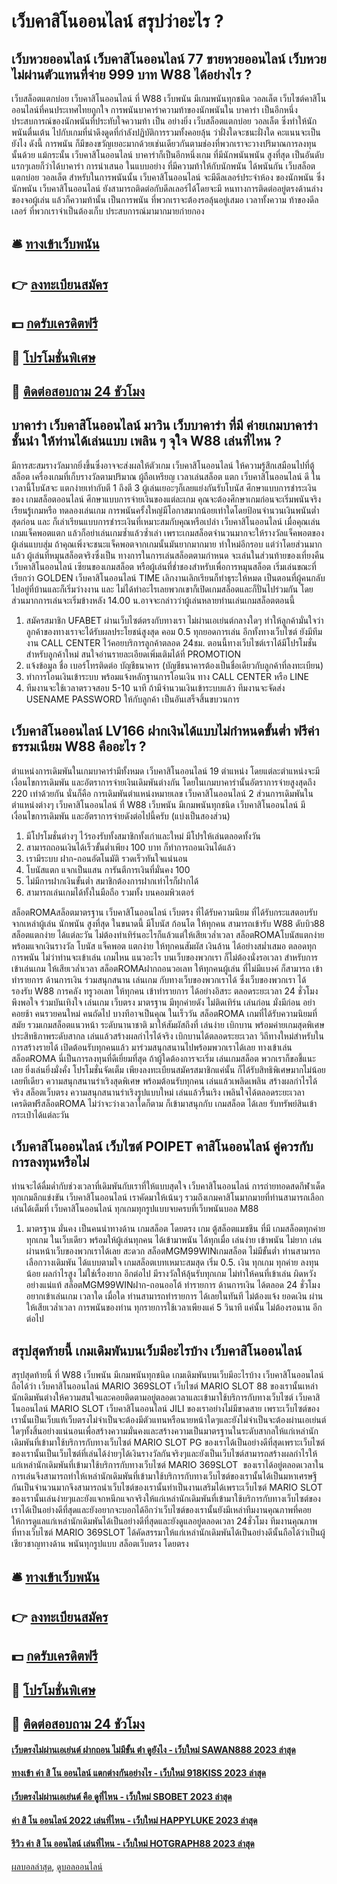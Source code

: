 # เว็บคาสิโนออนไลน์ สรุปว่าอะไร ?
## เว็บหวยออนไลน์ เว็บคาสิโนออนไลน์ 77 ขายหวยออนไลน์ เว็บหวยไม่ผ่านตัวแทนที่จ่าย 999 บาท W88 ได้อย่างไร ?
เว็บสล็อตแตกบ่อย เว็บคาสิโนออนไลน์ ที่ W88 เว็บพนัน มีเกมพนันทุกชนิด วอลเล็ต เว็บไซต์คาสิโนออนไลน์ที่คนประเทศไทยถูกใจ การพนันบาคาร่าความท้าของนักพนันใน บาคาร่า เป็นอีกหนึ่งประสบการณ์ของนักพนันที่ประทับใจความท้า เป็น อย่างยิ่ง เว็บสล็อตแตกบ่อย วอลเล็ต ซึ่งทำให้นักพนันตื่นเต้น ไปกับเกมที่น่าดึงดูดที่กำลังปฏิบัติการรวมทั้งคอยลุ้น ว่าฝั่งใดจะชนะฝั่งใด คะแนนจะเป็นยังไง ดังนี้ การพนัน ก็มีของขวัญเยอะมากด้วยเช่นเดียวกันตามช่องที่พวกเราจะวางปริมาณการลงทุนนั้นด้วย แม้กระนั้น เว็บคาสิโนออนไลน์ บาคาร่าก็เป็นอีกหนึ่งเกม ที่มีนักพนันพนัน สูงที่สุด เป็นอันดับแรกๆเลยก็ว่าได้บาคาร่า การนำเสนอ ในแบบอย่าง ที่มีความท้าให้กับนักพนัน ได้พนันกัน เว็บสล็อตแตกบ่อย วอลเล็ต สำหรับในการพนันนั้น เว็บคาสิโนออนไลน์ จะมีดีลเลอร์ประจำห้อง ของนักพนัน ซึ่งนักพนัน เว็บคาสิโนออนไลน์ ยังสามารถติดต่อกับดีลเลอร์ได้โดยจะมี หนทางการติดต่ออยู่ตรงด้านล่าง ของจอผู้เล่น แล้วก็ความท้านั้น เป็นการพนัน ที่พวกเราจะต้องรอลุ้นอยู่เสมอ เวลาทั้งความ ท้าของดีลเลอร์ ที่พวกเราจำเป็นต้องเก็บ ประสบการณ์มามากมายก่ายกอง

## 🛎 [ทางเข้าเว็บพนัน](https://bit.ly/3SdLNi2)
## 👉 [ลงทะเบียนสมัคร](https://bit.ly/3SdLNi2)
## 💵 [กดรับเครดิตฟรี](https://bit.ly/3dyRKHj)
## 👑 [โปรโมชั่นพิเศษ](https://bit.ly/3dyRKHj)
## 📱 [ติดต่อสอบถาม 24 ชัวโมง](https://bit.ly/3dyRKHj)

## บาคาร่า เว็บคาสิโนออนไลน์ มาวิน เว็บบาคาร่า ที่มี ค่ายเกมบาคาร่าชั้นนำ ให้ท่านได้เล่นแบบ เพลิน ๆ จุใจ W88 เล่นที่ไหน ?
มีการสะสมรางวัลมากยิ่งขึ้นซึ่งอาจจะส่งผลให้ตัวเกม เว็บคาสิโนออนไลน์ ให้ความรู้สึกเสมือนไปที่ตู้สล็อต เครื่องเกมที่เก็บรางวัลตามปริมาณ ผู้ถือเหรียญ เวลาเล่นสล็อต แตก เว็บคาสิโนออนไลน์ ดี ในเวลานี้โบนัสจะ แตกง่ายเท่ากับตี 1 ถึงตี 3 ผู้เล่นเยอะๆก็เลยแย่งกันรับโบนัส
ศึกษาแบบการชำระเงินของ เกมสล็อตออนไลน์ ศึกษาแบบการจ่ายเงินของแต่ละเกม คุณจะต้องศึกษาเกมก่อนจะเริ่มพนันจริงเรียนรู้เกมหรือ ทดลองเล่นเกม การพนันครั้งใหญ่มีโอกาสมากน้อยเท่าใดโดยป้อนจำนวนเงินพนันต่ำสุดก่อน และ ก็เล่าเรียนแบบการชำระเงินที่เหมาะสมกับคุณหรือเปล่า เว็บคาสิโนออนไลน์ เมื่อคุณเล่นเกมแจ็คพอตแตก แล้วก็อย่าเล่นเกมซ้ำแล้วซ้ำเล่า เพราะเกมสล็อตจำนวนมากจะให้รางวัลแจ็คพอตของผู้เล่นแบบสุ่ม ถ้าคุณเพิ่งจะชนะแจ็คพอตจากเกมนั้นมันยากมากมาย ทำใหม่อีกรอบ
แต่ว่าโดยส่วนมากแล้ว ผู้เล่นที่หมุนสล็อตจริงซึ่งเป็น ทางการในการเล่นสล็อตตามกำหนด จะเล่นในส่วนท้ายของเที่ยงคืน เว็บคาสิโนออนไลน์ เซียนของเกมสล็อต หรือผู้เล่นที่ช่ำชองสำหรับเพื่อการหมุนสล็อต เริ่มเล่นขณะที่เรียกว่า GOLDEN เว็บคาสิโนออนไลน์ TIME
เลิกงานเลิกเรียนก็ทำธุระให้หมด เป็นตอนที่ผู้คนกลับไปอยู่ที่บ้านและก็เริ่มว่างงาน และ ไม่ได้ทำอะไรเลยพวกเขาก็เปิดเกมสล็อตและก็ปั่นไปร่วมกัน โดยส่วนมากการเล่นจะเริ่มข้างหลัง 14.00 น.อาจจะกล่าวว่าผู้เล่นหลายท่านเล่นเกมสล็อตตอนนี้
1. สมัครสมาชิก UFABET ผ่านเว็บไซต์ตรงกับทางเรา ไม่ผ่านเอเย่นต์กลางใดๆ ทำให้ลูกค้ามั่นใจว่า ลูกค้าของทางเราจะได้รับผลประโยชน์สูงสุด คอม 0.5 ทุกยอดการเล่น อีกทั้งทางเว็บไซต์ ยังมีทีมงาน CALL CENTER ไว้คอยบริการลูกค้าตลอด 24ชม. ตอนนี้ทางเว็บไซต์เราได้มีโปรโมชั่นสำหรับลูกค้าใหม่ สนใจอ่านรายละเอียดเพิ่มเติมได้ที่ PROMOTION
2. แจ้งข้อมูล ชื่อ เบอร์โทรติดต่อ บัญชีธนาคาร (บัญชีธนาคารต้องเป็นชื่อเดียวกับลูกค้าที่ลงทะเบียน)
3. ทำการโอนเงินเข้าระบบ พร้อมแจ้งหลักฐานการโอนเงิน ทาง CALL CENTER หรือ LINE
4. ทีมงานจะใช้เวลาตรวจสอบ 5-10 นาที ถ้ามีจำนวนเงินเข้าระบบแล้ว ทีมงานจะจัดส่ง USENAME PASSWORD ให้กับลูกค้า เป็นอันเสร็จสิ้นขบวนการ

## เว็บคาสิโนออนไลน์ LV166 ฝากเงินได้แบบไม่กำหนดขั้นต่ำ ฟรีค่าธรรมเนียม W88 คืออะไร ?
ตำแหน่งการเดิมพันในเกมบาคาร่ามีทั้งหมด เว็บคาสิโนออนไลน์ 19 ตำแหน่ง โดยแต่ละตำแหน่งจะมีเงื่อนไขการเดิมพัน และอัตราการจ่ายเงินเดิมพันต่างกัน โดยในเกมบาคาร่านั้นอัตราการจ่ายสูงสุดถึง 220 เท่าด้วยกัน นั่นก็คือ การเดิมพันตำแหน่งหมายเลข เว็บคาสิโนออนไลน์ 2 ส่วนการเดิมพันในตำแหน่งต่างๆ เว็บคาสิโนออนไลน์ ที่ W88 เว็บพนัน มีเกมพนันทุกชนิด เว็บคาสิโนออนไลน์ มีเงื่อนไขการเดิมพัน และอัตราการจ่ายดังต่อไปนี้ครับ (แบ่งเป็นสองส่วน)
1. มีโปรโมชั่นต่างๆ ไว้รองรับทั้งสมาชิกทั้งเก่าและใหม่ มีโปรให้เล่นตลอดทั้งวัน
2. สามารถถอนเงินได้เร็วขั้นต่ำเพียง 100 บาท ก็ทำการถอนเงินได้แล้ว
3. เรามีระบบ ฝาก-ถอนอัตโนมัติ รวดเร็วทันใจแน่นอน
4. โบนัสแตก แจกเป็นแสน การันตีการเงินที่มั่นคง 100
5. ไม่มีการฝากเงินขั้นต่ำ สมาชิกต้องการฝากเท่าไรก็ฝากได้
6. สามารถเล่นเกมได้ทั้งในมือถือ รวมทั้ง บนคอมพิวเตอร์

สล็อตROMAสล็อตมาตรฐาน เว็บคาสิโนออนไลน์ เว็บตรง ที่ได้รับความนิยม ที่ได้รับกระแสตอบรับ จากเหล่าผู้เล่น นักพนัน สูงที่สุด ในขนาดนี้ มีโบนัส ก้อนโต ให้ทุกคน สามารถเข้ารับ W88 ดับบิว88 สล็อตแตกง่าย ได้แต่ละวัน ไม่ต้องทำเทิร์นอะไรก็แล้วแต่ให้เสียเวล่ำเวลา สล็อตROMAโบนัสแตกง่าย พร้อมแจกเงินรางวัล โบนัส แจ็คพอต แตกง่าย ให้ทุกคนสัมผัส เงินล้าน ได้อย่างสม่ำเสมอ ตลอดทุกการพนัน ไม่ว่าท่านจะเข้าเล่น เกมไหน แนวอะไร บนเว็บของพวกเรา ก็ไม่ต้องนั่งรอเวลา สำหรับการเข้าเล่นเกม ให้เสียเวล่ำเวลา สล็อตROMAฝากถอนวอเลท ให้ทุกคนผู้เล่น ที่ไม่มีแบงค์ ก็สามารถ เข้าทำรายการ ด้านการเงิน ร่วมสนุกสนาน เล่นเกม กับทางเว็บของพวกเราได้ ซึ่งเว็บของพวกเรา ได้รองรับ W88 การคลัง ทรูวอเลท ให้ทุกคน เข้าทำรายการ ได้อย่างอิสระ ตลอดระยะเวลา 24 ชั่วโมง พึงพอใจ ร่วมบันเทิงใจ เล่นเกม เว็บตรง มาตรฐาน มีทุกค่ายดัง ไม่ติดเทิร์น เล่นก่อน มั่งมีก่อน อย่าคอยช้า คนรวยคนใหม่ คนถัดไป บางทีอาจเป็นคุณ ในเร็ววัน
สล็อตROMA เกมที่ได้รับความนิยมที่สมัย รวมเกมสล็อตแนวหน้า ระดับนานาชาติ มาให้สัมผัสถึงที่ เล่นง่าย เบิกบาน พร้อมค่ายเกมสุดพิเศษ ประสิทธิภาพระดับสากล เล่นแล้วสร้างผลกำไรได้จริง เบิกบานได้ตลอดระยะเวลา วิถีทางใหม่สำหรับในการสร้างรายได้ เปิดต้อนรับทุกคนแล้ว มาร่วมสนุกสนานไปพร้อมพวกเราได้เลย ทางเข้าเล่นสล็อตROMA นี่เป็นการลงทุนที่ดีเยี่ยมที่สุด ถ้าผู้ใดต้องการจะเริ่ม เล่นเกมสล็อต พวกเราก็ขอชี้แนะเลย ยิ่งเล่นยิ่งมั่งคั่ง โปรโมชั่นจัดเต็ม เพียงลงทะเบียนสมัครสมาชิกแค่นั้น ก็ได้รับสิทธิพิเศษมากไม่น้อยเลยทีเดียว ความสนุกสนานร่าเริงสุดพิเศษ พร้อมต้อนรับทุกคน เล่นแล้วเพลิดเพลิน สร้างผลกำไรได้จริง สล็อตเว็บตรง ความสนุกสนานร่าเริงรูปแบบใหม่ เล่นแล้วรื้นเริง เพลินใจได้ตลอดระยะเวลา เครดิตฟรีสล็อตROMA ไม่ว่าจะว่างเวลาใดก็ตาม ก็เข้ามาสนุกกับ เกมสล็อต ได้เลย รับทรัพย์สินเข้ากระเป๋าได้แต่ละวัน

## เว็บคาสิโนออนไลน์ เว็บไซต์ POIPET คาสิโนออนไลน์ คู่ควรกับการลงทุนหรือไม่
ท่านจะได้ดื่มด่ำกับช่วงเวลาที่เดิมพันกับเราที่ให้แบบสุดใจ เว็บคาสิโนออนไลน์ การถ่ายทอดสดกีฬาเด็ดทุกเกมลีกแข่งขัน เว็บคาสิโนออนไลน์ เราคัดมาให้เน้นๆ รวมถึงเกมคาสิโนมากมายที่ท่านสามารถเลือกเล่นได้เต็มที่ เว็บคาสิโนออนไลน์ ทุกเกมทุกรูปแบบจบครบที่เว็บพนันบอล M88
1. มาตรฐาน มั่นคง เป็นคนนำทางด้าน เกมสล็อต โดยตรง เกม ตู้สล็อตแมชชีน ที่มี เกมสล็อตทุกค่าย ทุกเกม ในเว็บเดียว พร้อมให้ผู้เล่นทุกคน ได้เข้ามาพนัน ได้ทุกเมื่อ เล่นง่าย เข้าพนัน ไม่ยาก เล่นผ่านหน้าเว็บของพวกเราได้เลย สะดวก สล็อตMGM99WINเกมสล็อต ไม่มีขั้นต่ำ ท่านสามารถเลือกวางเดิมพัน ได้แบบตามใจ เกมสล็อตเบทเหมาะสมสุด เริ่ม 0.5. เงิน ทุกเกม ทุกค่าย ลงทุนน้อย ผลกำไรสูง ไม่ใช่เรื่องยาก อีกต่อไป มีรางวัลให้ลุ้นรับทุกเกม ไม่ทำให้คนที่เข้าเล่น ผิดหวัง อย่างแน่แท้ สล็อตMGM99WINฝาก-ถอนออโต้ ทำรายการ ด้านการเงิน ได้ตลอด 24 ชั่วโมง อยากเข้าเล่นเกม เวลาใด เมื่อใด ท่านสามารถทำรายการ ได้เลยในทันที ไม่ต้องแจ้ง ยอดเงิน ผ่านให้เสียเวล่ำเวลา การพนันของท่าน ทุกรายการใช้เวลาเพียงแค่ 5 วินาที แค่นั้น ไม่ต้องรอนาน อีกต่อไป

## สรุปสุดท้ายนี้ เกมเดิมพันบนเว็บมีอะไรบ้าง เว็บคาสิโนออนไลน์
สรุปสุดท้ายนี้ ที่ W88 เว็บพนัน มีเกมพนันทุกชนิด เกมเดิมพันบนเว็บมีอะไรบ้าง เว็บคาสิโนออนไลน์ ถือได้ว่า เว็บคาสิโนออนไลน์ MARIO 369SLOT เว็บไซต์ MARIO SLOT 88 ของเรานั้นเหล่านักเดิมพันต่างให้ความสนใจและคอยติดตามอยู่ตลอดเวลาและเข้ามาใช้บริการกับทางเว็บไซต์ เว็บคาสิโนออนไลน์ MARIO SLOT เว็บคาสิโนออนไลน์ JILI ของเราอย่างไม่มีขาดสาย เพราะเว็บไซต์ของเรานั้นเป็นเว็บแท้เว็บตรงไม่จำเป็นจะต้องมีตัวแทนหรือนายหน้าใดๆและยังไม่จำเป็นจะต้องผ่านเอเย่นต์ใดๆทั้งสิ้นอย่างแน่นอนเพื่อสร้างความมั่นคงและสร้างความเป็นมาตรฐานในระดับสากลให้แก่เหล่านักเดิมพันที่เข้ามาใช้บริการกับทางเว็บไซต์ MARIO SLOT PG ของเราได้เป็นอย่างดีที่สุดเพราะเว็บไซต์ของเรานั้นเป็นเว็บไซต์ที่เล่นได้ง่ายๆได้เงินรางวัลกันจริงๆและยังเป็นเว็บไซต์สามารถสร้างผลกำไรให้แก่เหล่านักเดิมพันที่เข้ามาใช้บริการกับทางเว็บไซต์ MARIO 369SLOT  ของเราได้อยู่ตลอดเวลาในการเล่นจึงสามารถทำให้เหล่านักเดิมพันที่เข้ามาใช้บริการกับทางเว็บไซต์ของเรานั้นได้เป็นมหาเศรษฐีกันเป็นจำนวนมากจึงสามารถนำเว็บไซต์ของเรานั้นทำเป็นงานเสริมได้เพราะเว็บไซต์ MARIO SLOT ของเรานั้นเล่นง่ายๆและยังแจกหนีกแจกจริงให้แก่เหล่านักเดิมพันที่เข้ามาใช้บริการกับทางเว็บไซต์ของเราได้เป็นอย่างดีที่สุดและยังอยากจะบอกได้อีกว่าเว็บไซต์ของเรานั้นยังมีเหล่าทีมงานคุณภาพที่คอยให้การดูแลแก่เหล่านักเดิมพันได้เป็นอย่างดีที่สุดและยังดูแลอยู่ตลอดเวลา 24ชั่วโมง ทีมงานคุณภาพที่ทางเว็บไซต์ MARIO 369SLOT ได้คัดสรรมาให้แก่เหล่านักเดิมพันได้เป็นอย่างดีนั้นถือได้ว่าเป็นผู้เชียวชาญทางด้าน พนันทุกรูปแบบ สล็อตเว็บตรง โดยตรง

## 🛎 [ทางเข้าเว็บพนัน](https://bit.ly/3SdLNi2)
## 👉 [ลงทะเบียนสมัคร](https://bit.ly/3SdLNi2)
## 💵 [กดรับเครดิตฟรี](https://bit.ly/3dyRKHj)
## 👑 [โปรโมชั่นพิเศษ](https://bit.ly/3dyRKHj)
## 📱 [ติดต่อสอบถาม 24 ชัวโมง](https://bit.ly/3dyRKHj)

#### [เว็บตรงไม่ผ่านเอเย่นต์ ฝากถอน ไม่มีขั้น ต่ํา ดูยังไง - เว็บใหม่ SAWAN888 2023 ล่าสุด](https://atom.io/themes/เว็บตรงไม่ผ่านเอเย่นต์%20ฝากถอน%20ไม่มีขั้น%20ต่ํา%20ดูยังไง%20-%20เว็บใหม่%20sawan888%202023%20ล่าสุด)
#### [ทางเข้า ค่า สิ โน ออนไลน์ แตกต่างกันอย่างไร - เว็บใหม่ 918KISS 2023 ล่าสุด](https://atom.io/themes/ทางเข้า%20ค่า%20สิ%20โน%20ออนไลน์%20แตกต่างกันอย่างไร%20-%20เว็บใหม่%20918kiss%202023%20ล่าสุด)
#### [เว็บตรงไม่ผ่านเอเย่นต์ คือ ดูที่ไหน - เว็บใหม่ SBOBET 2023 ล่าสุด](https://atom.io/themes/เว็บตรงไม่ผ่านเอเย่นต์%20คือ%20ดูที่ไหน%20-%20เว็บใหม่%20sbobet%202023%20ล่าสุด)
#### [ค่า สิ โน ออนไลน์ 2022 เล่นที่ไหน - เว็บใหม่ HAPPYLUKE 2023 ล่าสุด](https://atom.io/themes/ค่า%20สิ%20โน%20ออนไลน์%202022%20เล่นที่ไหน%20-%20เว็บใหม่%20happyluke%202023%20ล่าสุด)
#### [รีวิว ค่า สิ โน ออนไลน์ เล่นที่ไหน - เว็บใหม่ HOTGRAPH88 2023 ล่าสุด](https://atom.io/themes/รีวิว%20ค่า%20สิ%20โน%20ออนไลน์%20เล่นที่ไหน%20-%20เว็บใหม่%20hotgraph88%202023%20ล่าสุด)

[ผลบอลล่าสุด](https://siamsport.tv "ผลบอลล่าสุด"), [ดูบอลออนไลน์](https://siamsport.tv/ดูบอลสด "ดูบอลออนไลน์")